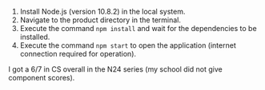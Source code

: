 1. Install Node.js (version 10.8.2) in the local system.
2. Navigate to the product directory in the terminal.
3. Execute the command `npm install` and wait for the dependencies to be installed.
4. Execute the command `npm start` to open the application (internet connection required for operation).

I got a 6/7 in CS overall in the N24 series (my school did not give component scores).

